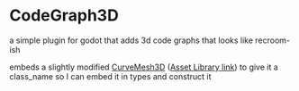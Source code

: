 # CodeGraph3D
a simple plugin for godot that adds 3d code graphs that looks like recroom-ish

embeds a slightly modified [CurveMesh3D](https://github.com/cloudofoz/godot-curvemesh/) ([Asset Library link](https://godotengine.org/asset-library/asset/1579)) to give it a class_name so I can embed it in types and construct it